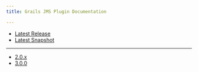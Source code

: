 ```yaml
---
title: Grails JMS Plugin Documentation

---
```

- [Latest Release](http://gpc.github.io/jms/latest/)
- [Latest Snapshot](http://gpc.github.io/jms/snapshot/)

---
- [2.0.x](http://gpc.github.io/jms/2.0.x/)
- [3.0.0](http://gpc.github.io/jms/3.0.0/)
